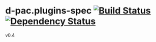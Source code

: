 # d-pac.plugins-spec [![Build Status][travis-image]][travis-url] [![Dependency Status][daviddm-url]][daviddm-image]

v0.4

[npm-url]: https://npmjs.org/package/d-pac.plugins-spec
[npm-image]: https://badge.fury.io/js/d-pac.plugins-spec.svg
[travis-url]: https://travis-ci.org/d-pac/d-pac.plugins-spec
[travis-image]: https://travis-ci.org/d-pac/d-pac.plugins-spec.svg?branch=master
[daviddm-url]: https://david-dm.org/d-pac/d-pac.plugins-spec.svg?theme=shields.io
[daviddm-image]: https://david-dm.org/d-pac/d-pac.plugins-spec